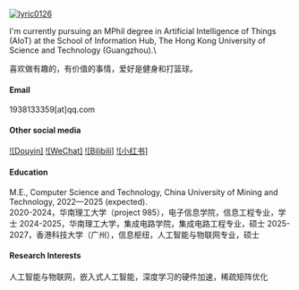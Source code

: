 

[![lyric0126](https://img.shields.io/badge/lyric0126-github-blue?logo=github)](https://github.com/lyric0126)

I'm currently pursuing an MPhil degree in Artificial Intelligence of Things (AIoT) at the School of Information Hub, The Hong Kong University of Science and Technology (Guangzhou).\

喜欢做有趣的，有价值的事情，爱好是健身和打篮球。

#### Email
1938133359[at]qq.com

#### Other social media
[![Douyin]](https://v.douyin.com/pMJp7OYCM9k/)
[![WeChat]](Lyric0126)
[![Bilibili]](https://b23.tv/iPn9WRK)
[![小红书]](https://www.xiaohongshu.com/user/profile/6444f0950000000029011e8b?xsec_token=YBJHuCd0rXUy04kbNw43i8FTQqHB6Q6tnyvohIciFdMZ8%3D&xsec_source=app_share&xhsshare=CopyLink&appuid=6444f0950000000029011e8b&apptime=1750838451&share_id=63dae38534634098b137d28af8ea3ab4&share_channel=copy_link)


#### Education
M.E., Computer Science and Technology, China University of Mining and Technology, 2022—2025 (expected).\
2020-2024，华南理工大学（project 985），电子信息学院，信息工程专业，学士
2024-2025，华南理工大学，集成电路学院，集成电路工程专业，硕士
2025-2027，香港科技大学（广州），信息枢纽，人工智能与物联网专业，硕士

#### Research Interests
人工智能与物联网，嵌入式人工智能，深度学习的硬件加速，稀疏矩阵优化

